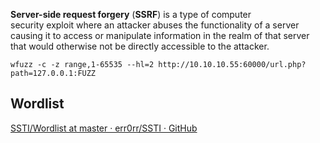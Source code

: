 **Server-side request forgery** (**SSRF**) is a type of computer security exploit where an attacker abuses the functionality of a server causing it to access or manipulate information in the realm of that server that would otherwise not be directly accessible to the attacker.

`wfuzz -c -z range,1-65535 --hl=2 http://10.10.10.55:60000/url.php?path=127.0.0.1:FUZZ`

## Wordlist

[SSTI/Wordlist at master · err0rr/SSTI · GitHub](https://github.com/err0rr/SSTI/blob/master/Wordlist)
